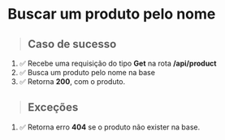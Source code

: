 # Buscar um produto pelo nome

> ## Caso de sucesso

1. ✅ Recebe uma requisição do tipo **Get** na rota **/api/product**
2. ✅ Busca um produto pelo nome na base
3. ✅ Retorna **200**, com o produto.

> ## Exceções

1. ✅ Retorna erro **404** se o produto não exister na base.